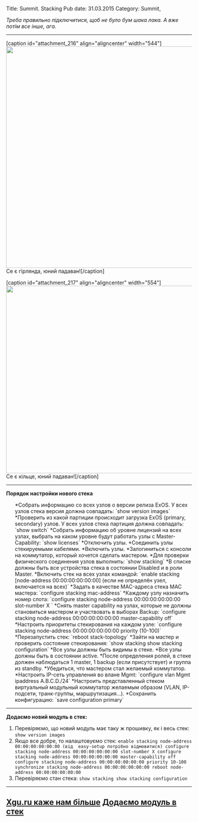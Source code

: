 Title: Summit. Stacking
Pub date: 31.03.2015
Category: Summit, 

_Треба правильно підключитися, щоб не було бум шака лака. А вже потім все інше, ага._

-----

[caption id="attachment_216" align="aligncenter" width="544"]<img class="wp-image-216 size-full" src="https://zaychik.info/wp-content/uploads/544px-SummitStack-daisy-chain.png" width="544" height="599" /> Се є гірлянда, юний падаван![/caption]

[caption id="attachment_217" align="aligncenter" width="554"]<img class="wp-image-217 size-full" src="https://zaychik.info/wp-content/uploads/SummitStack-ring.png" width="554" height="507" /> Се є кільце, юний падаван![/caption]

-----

**Порядок настройки нового стека**
<ol>
 	*Собрать информацию со всех узлов о версии релиза ExOS. У всех узлов стека версия должна совпадать:
`show version images`
 	*Проверить из какой партиции происходит загрузка ExOS (primary, secondary) узлов. У всех узлов стека партиция должна совпадать:
`show switch`
 	*Собрать информацию об уровне лицензий на всех узлах, выбрать на каком уровне будут работать узлы с Master-Capability:
`show licenses`
 	*Отключить узлы.
 	*Соединить узлы стекируемыми кабелями.
 	*Включить узлы.
 	*Залогиниться с консоли на коммутатор, который хочется сделать мастером.
 	*Для проверки физического соединения узлов выполнить:
`show stacking`
 	*В списке должны быть все устройства стека в состоянии Disabled и в роли Master.
 	*Включить стек на всех узлах командой:
`enable stacking [node-address 00:00:00:00:00:00] (если не определён узел, включается на всех)`
 	*Задать в качестве MAC-адреса стека MAC мастера:
`configure stacking mac-address`
 	*Каждому узлу назначить номер слота:
`configure stacking node-address 00:00:00:00:00:00 slot-number X
`
 	*Снять master capability на узлах, которые не должны становиться мастером и участвовать в выборах Backup:
`configure stacking node-address 00:00:00:00:00:00 master-capability off`
 	*Настроить приоритеты стекирования на каждом узле:
`configure stacking node-address 00:00:00:00:00:00 priority (10-100)`
 	*Перезапустить стек:
`reboot stack-topology`
 	*Зайти на мастер и проверить состояние стекирования:
`show stacking
show stacking configuration`
 	*Все узлы должны быть видимы в стеке.
 	*Все узлы должны быть в состоянии active.
 	*После определения ролей, в стеке должен наблюдаться 1 master, 1 backup (если присутствует) и группа из standby.
 	*Убедиться, что мастером стал желаемый коммутатор.
 	*Настроить IP-сеть управления во влане Mgmt:
`configure vlan Mgmt ipaddress A.B.C.D./24`
 	*Настроить представленный стеком виртуальный модульный коммутатор желаемым образом (VLAN, IP-подсети, транк-группы, маршрутизация...).
 	*Сохранить конфигурацию:
`save configuration primary`
</ol>

-----

**Додаємо новий модуль в стек:**
1. Перевіряємо, що новий модуль має таку ж прошивку, як і весь стек:
`show version images`
2. Якщо все добре, то налаштовуємо стек:
`enable stacking node-address 00:00:00:00:00:00 (від  easy-setup потрібно відмовитися)
configure stacking node-address 00:00:00:00:00:00 slot-number X
configure stacking node-address 00:00:00:00:00:00 master-capability off
configure stacking node-address 00:00:00:00:00:00 priority 10-100
synchronize stacking node-address 00:00:00:00:00:00
reboot node-address 00:00:00:00:00:00`
3. Перевіряємо стан стека:
`show stacking
show stacking configuration`

-----
<a title="Пишуть люди" href="http://xgu.ru/wiki/%D0%A1%D1%82%D0%B5%D0%BA%D0%B8%D1%80%D0%BE%D0%B2%D0%B0%D0%BD%D0%B8%D0%B5_SummitStack" target="_blank">Xgu.ru каже нам більше</a>
<a href="https://gtacknowledge.extremenetworks.com/articles/How_To/How-to-add-a-node-to-a-stack">Додаємо модуль в стек</a>
-----